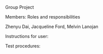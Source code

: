   Group Project

  Members: Roles and responsibilities


Zhenyu Dai, Jacqueline Ford, Melvin Lanojan

  Instructions for user:

  Test procedures:
